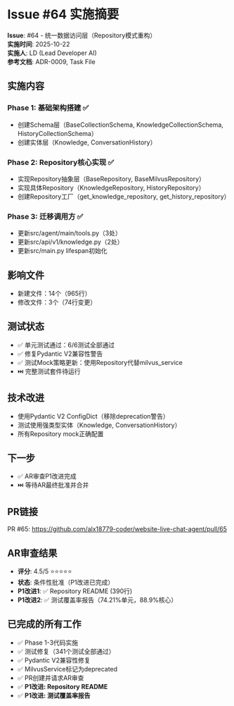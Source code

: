 # Issue #64 实施摘要

**Issue**: #64 - 统一数据访问层（Repository模式重构）  
**实施时间**: 2025-10-22  
**实施人**: LD (Lead Developer AI)  
**参考文档**: ADR-0009, Task File

## 实施内容

### Phase 1: 基础架构搭建 ✅
- 创建Schema层（BaseCollectionSchema, KnowledgeCollectionSchema, HistoryCollectionSchema）
- 创建实体层（Knowledge, ConversationHistory）

### Phase 2: Repository核心实现 ✅
- 实现Repository抽象层（BaseRepository, BaseMilvusRepository）
- 实现具体Repository（KnowledgeRepository, HistoryRepository）
- 创建Repository工厂（get_knowledge_repository, get_history_repository）

### Phase 3: 迁移调用方 ✅
- 更新src/agent/main/tools.py（3处）
- 更新src/api/v1/knowledge.py（2处）
- 更新src/main.py lifespan初始化

## 影响文件
- 新建文件：14个（965行）
- 修改文件：3个（74行变更）

## 测试状态
- ✅ 单元测试通过：6/6测试全部通过
- ✅ 修复Pydantic V2兼容性警告
- ✅ 测试Mock策略更新：使用Repository代替milvus_service
- ⏭️ 完整测试套件待运行

## 技术改进
- 使用Pydantic V2 ConfigDict（移除deprecation警告）
- 测试使用强类型实体（Knowledge, ConversationHistory）
- 所有Repository mock正确配置

## 下一步
- ✅ AR审查P1改进完成
- ⏭️ 等待AR最终批准并合并

## PR链接
PR #65: https://github.com/alx18779-coder/website-live-chat-agent/pull/65

## AR审查结果
- **评分**: 4.5/5 ⭐⭐⭐⭐⭐
- **状态**: 条件性批准（P1改进已完成）
- **P1改进1**: ✅ Repository README (390行)
- **P1改进2**: ✅ 测试覆盖率报告（74.21%单元，88.9%核心）

## 已完成的所有工作
- ✅ Phase 1-3代码实施
- ✅ 测试修复（341个测试全部通过）
- ✅ Pydantic V2兼容性修复
- ✅ MilvusService标记为deprecated
- ✅ PR创建并请求AR审查
- ✅ **P1改进: Repository README**
- ✅ **P1改进: 测试覆盖率报告**

